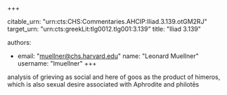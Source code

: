 +++


citable_urn: "urn:cts:CHS:Commentaries.AHCIP:Iliad.3.139.otGM2RJ"
target_urn: "urn:cts:greekLit:tlg0012.tlg001:3.139"
title: "Iliad 3.139"

authors:
- email: "muellner@chs.harvard.edu"
  name: "Leonard Muellner"
  username: "lmuellner"
+++

<p>analysis of grieving as social and here of goos as the product of himeros, which is also sexual desire associated with Aphrodite and philotēs</p>